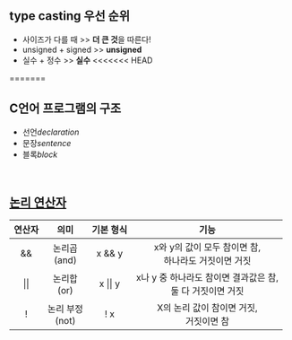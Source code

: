 ## type casting 우선 순위
* 사이즈가 다를 때 >> **더 큰 것**을 따른다!
* unsigned + signed >> **unsigned**
* 실수 + 정수 >> **실수**
<<<<<<< HEAD


=======
<br>

## C언어 프로그램의 구조
* 선언*declaration*
* 문장*sentence*
* 블록*block*
<Br>

## [논리 연산자](https://hellodoor.tistory.com/145)

|연산자|의미|기본 형식|기능|
|:---:|:---:|:---:|:---:|
|&&|논리곱<Br>(and)|x && y|x와 y의 값이 모두 참이면 참,<br>하나라도 거짓이면 거짓|
|\|\||논리합<br>(or)|x \|\| y|x나 y 중 하나라도 참이면 결과값은 참,<br>둘 다 거짓이면 거짓|
|!|논리 부정<br>(not)|! x|X의 논리 값이 참이면 거짓,<br>거짓이면 참|

##
